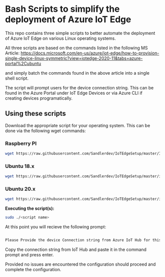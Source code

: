 # Bash Scripts to simplify the deployment of Azure IoT Edge

This repo contains three simple scripts to better automate the deployment of Azure IoT Edge on various Linux operating systems.

All three scripts are based on the commands listed in the following MS Article: 
https://docs.microsoft.com/en-us/azure/iot-edge/how-to-provision-single-device-linux-symmetric?view=iotedge-2020-11&tabs=azure-portal%2Cubuntu

and simply batch the commands found in the above article into a single shell script.  

The script will prompt users for the device connection string. This can be found in the Azure Portal under IoT Edge Devices or via Azure CLI if creating devices programatically. 

## Using these scripts

Download the appropriate script for your operating system. This can be done via the following wget commands:

### Raspberry PI

```bash
wget https://raw.githubusercontent.com/Sandlerdev/IoTEdgeSetup/master/IoTEdgeSetup_PI.sh
```

### Ubuntu 18.x

```bash
wget https://raw.githubusercontent.com/Sandlerdev/IoTEdgeSetup/master/ioTEdgeSetup_ubuntu18.sh
```

### Ubuntu 20.x

```bash
wget https://raw.githubusercontent.com/Sandlerdev/IoTEdgeSetup/master/ioTEdgeSetup_ubuntu20.sh
```

**Executing the script(s):**

```bash
sudo ./<script name>
```

At this point you will recieve the following prompt:

```bash

Please Provide the device Connection string from Azure IoT Hub for this device.

```

Copy the connection string from IoT Hub and paste it in the command prompt and press enter. 

Provided no issues are encountered the configuration should proceed and complete the configuration.